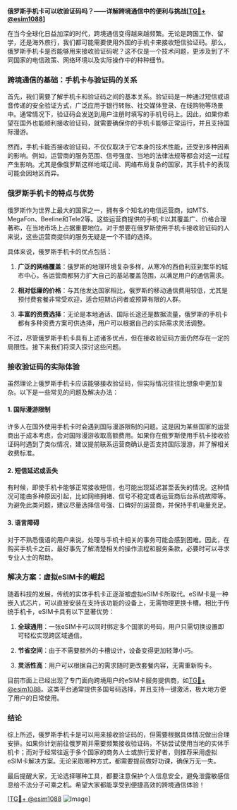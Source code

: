 **俄罗斯手机卡可以收验证码吗？——详解跨境通信中的便利与挑战[[TG💪+ @esim1088](https://t.me/s/esim1088)]**

在当今全球化日益加深的时代，跨境通信变得越来越频繁。无论是跨国工作、留学，还是海外旅行，我们都可能需要使用外国的手机卡来接收短信验证码。那么，俄罗斯手机卡是否能够用来接收验证码呢？这不仅是一个技术问题，更涉及到了不同国家的电信政策、网络环境以及实际操作中的种种细节。

### 跨境通信的基础：手机卡与验证码的关系

首先，我们需要了解手机卡和验证码之间的基本关系。验证码是一种通过短信或语音传递的安全验证方式，广泛应用于银行转账、社交媒体登录、在线购物等场景中。通常情况下，验证码会发送到用户注册时填写的手机号码上。因此，如果你希望在国外也能顺利接收验证码，就需要确保你的手机卡能够正常运行，并且支持国际漫游。

然而，手机卡能否接收验证码，不仅仅取决于它本身的技术性能，还受到多种因素的影响。例如，运营商的服务范围、信号强度、当地的法律法规等都会对这一过程产生影响。尤其是像俄罗斯这样地域辽阔、网络布局复杂的国家，其手机卡的表现可能会因地区而异。

### 俄罗斯手机卡的特点与优势

俄罗斯作为世界上最大的国家之一，拥有多个知名的电信运营商，如MTS、MegaFon、Beeline和Tele2等。这些运营商提供的手机卡以其覆盖广、价格合理著称，在当地市场上占据重要地位。对于想要在俄罗斯使用手机卡接收验证码的人来说，这些运营商提供的服务无疑是一个不错的选择。

具体来说，俄罗斯手机卡的优点包括：

1. **广泛的网络覆盖**：俄罗斯的地理环境复杂多样，从寒冷的西伯利亚到繁华的城市中心，各运营商都努力扩大自己的基站覆盖范围，以满足用户的通信需求。
   
2. **相对低廉的价格**：与其他发达国家相比，俄罗斯的移动通信费用较低，尤其是预付费套餐非常受欢迎，适合短期访问者或预算有限的人群。

3. **丰富的资费选择**：无论是本地通话、国际长途还是数据流量，俄罗斯的手机卡都有多种资费方案可供选择，用户可以根据自己的实际需求灵活调整。

不过，尽管俄罗斯手机卡具有上述诸多优点，但在接收验证码方面仍然存在一定的局限性。接下来我们将深入探讨这些问题。

### 接收验证码的实际体验

虽然理论上俄罗斯手机卡应该能够接收验证码，但实际情况往往比想象中更加复杂。以下是一些常见的问题及解决办法：

#### 1. 国际漫游限制

许多人在国外使用手机卡时会遇到国际漫游限制的问题。这是因为某些国家的运营商出于成本考虑，会对国际漫游收取高额费用。如果你在俄罗斯使用手机卡接收验证码时遇到了类似情况，建议提前联系运营商确认是否支持国际漫游，并了解相关收费标准。

#### 2. 短信延迟或丢失

有时候，即使手机卡能够正常接收短信，也可能出现延迟甚至丢失的情况。这种情况可能由多种原因引起，比如网络拥堵、信号不稳定或者运营商后台系统故障等。为避免此类问题，建议尽量选择信号强、口碑好的运营商，并保持手机电量充足。

#### 3. 语言障碍

对于不熟悉俄语的用户来说，处理与手机卡相关的事务可能会感到困难。因此，在购买手机卡之前，最好事先了解清楚相关的操作流程和服务条款，必要时可以寻求专业人士的帮助。

### 解决方案：虚拟eSIM卡的崛起

随着科技的发展，传统的实体手机卡正逐渐被虚拟eSIM卡所取代。eSIM卡是一种嵌入式芯片，可以直接安装在支持该功能的设备上，无需物理更换卡槽。相比于传统手机卡，eSIM卡具有以下显著优势：

1. **全球通用**：一张eSIM卡可以同时绑定多个国家的号码，用户只需切换设置即可轻松实现跨区域通信。
   
2. **节省空间**：由于不需要额外的卡槽设计，设备变得更加轻薄小巧。
   
3. **灵活性高**：用户可以根据自己的需求随时更改套餐内容，无需重新购卡。

目前市面上已经出现了专门面向跨境用户的eSIM卡服务提供商，如[TG💪+ @esim1088](https://t.me/s/esim1088)。这类平台通常提供多国号码选择，并且支持一键激活，极大地方便了用户的日常使用。

### 结论

综上所述，俄罗斯手机卡是可以用来接收验证码的，但需要根据具体情况做出合理安排。如果你计划前往俄罗斯并需要频繁接收验证码，不妨尝试使用当地的实体手机卡；而对于经常往返于多个国家的商务人士或旅行爱好者，则推荐采用虚拟eSIM卡解决方案。无论采取哪种方式，都需要提前做好功课，确保万无一失。

最后提醒大家，无论选择哪种工具，都要注意保护个人信息安全，避免泄露敏感信息给不法分子可乘之机。希望大家都能享受到便捷高效的跨境通信体验！

[[TG💪+ @esim1088](https://t.me/s/esim1088) ![Image](https://i.postimg.cc/4NQfJmqS/Snipaste-2025-05-13-00-14-12.png)]